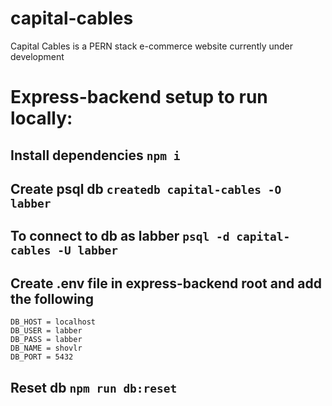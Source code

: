 # capital-cables

Capital Cables is a PERN stack e-commerce website currently under development

# Express-backend setup to run locally:

## Install dependencies `npm i`

## Create psql db `createdb capital-cables -O labber`

## To connect to db as labber `psql -d capital-cables -U labber`

## Create .env file in express-backend root and add the following
```
DB_HOST = localhost
DB_USER = labber
DB_PASS = labber
DB_NAME = shovlr
DB_PORT = 5432
```

## Reset db `npm run db:reset`